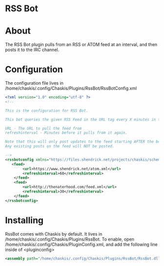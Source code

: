 ﻿RSS Bot
==============

About
======
The RSS Bot plugin pulls from an RSS or ATOM feed at an interval, and then posts it to the IRC channel.

Configuration
=====

The configuration file lives in /home/chaskis/.config/Chaskis/Plugins/RssBot/RssBotConfig.xml

```XML
<?xml version="1.0" encoding="utf-8" ?>
<!--

This is the configuration for RSS Bot.

This bot queries the given RSS Feed in the URL tag every X minutes in the refreshinterval tag.

URL - The URL to pull the feed from
refreshinterval - Minutes before it pulls from it again.

Note that this will only post updates to the feed starting AFTER the bot starts up.
Any existing posts on the feed will NOT be posted.

-->
<rssbotconfig xmlns="https://files.shendrick.net/projects/chaskis/schemas/rssbotconfig/2017/rssbotconfig.xsd">
   <feed>
        <url>https://www.shendrick.net/atom.xml</url>
        <refreshinterval>60</refreshinterval>
    </feed>
    <feed>
        <url>http://thenaterhood.com/feed.xml</url>
        <refreshinterval>30</refreshinterval>
    </feed>
</rssbotconfig>

```

Installing
======

RssBot comes with Chaskis by default.  It lives in /home/chaskis/.config/Chaskis/Plugins/RssBot.  To enable, open /home/chaskis/.config/Chaskis/PluginConfig.xml, and add the following line inside of &lt;pluginconfig&gt;

```XML
<assembly path="/home/chaskis/.config/Chaskis/Plugins/RssBot/RssBot.dll" />;
```
